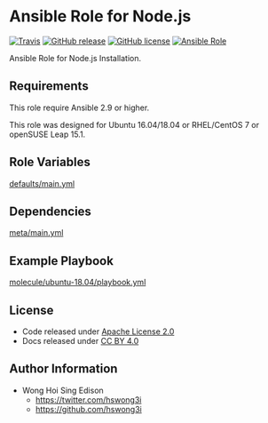 # Ansible Role for Node.js

[![Travis](https://img.shields.io/travis/alvistack/ansible-role-nodejs.svg)](https://travis-ci.org/alvistack/ansible-role-nodejs)
[![GitHub release](https://img.shields.io/github/release/alvistack/ansible-role-nodejs.svg)](https://github.com/alvistack/ansible-role-nodejs)
[![GitHub license](https://img.shields.io/github/license/alvistack/ansible-role-nodejs.svg)](https://github.com/alvistack/ansible-role-nodejs/blob/master/LICENSE)
[![Ansible Role](https://img.shields.io/badge/galaxy-alvistack.nodejs-blue.svg)](https://galaxy.ansible.com/alvistack/nodejs)

Ansible Role for Node.js Installation.

## Requirements

This role require Ansible 2.9 or higher.

This role was designed for Ubuntu 16.04/18.04 or RHEL/CentOS 7 or openSUSE Leap 15.1.

## Role Variables

[defaults/main.yml](defaults/main.yml)

## Dependencies

[meta/main.yml](meta/main.yml)

## Example Playbook

[molecule/ubuntu-18.04/playbook.yml](molecule/ubuntu-18.04/playbook.yml)

## License

  - Code released under [Apache License 2.0](LICENSE)
  - Docs released under [CC BY 4.0](http://creativecommons.org/licenses/by/4.0/)

## Author Information

  - Wong Hoi Sing Edison
      - <https://twitter.com/hswong3i>
      - <https://github.com/hswong3i>
